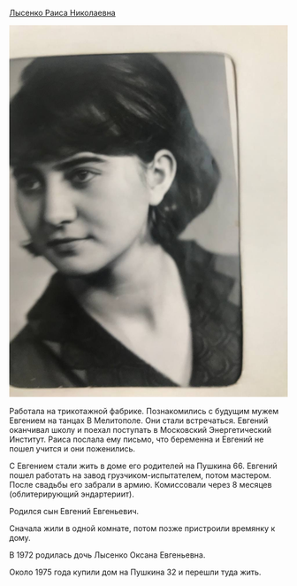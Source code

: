 [Лысенко Раиса Николаевна](https://github.com/vinter-man/family/tree/main/people/pictures/%D0%9B%D1%8B%D1%81%D0%B5%D0%BD%D0%BA%D0%BE%20%D0%A0%D0%B0%D0%B8%D1%81%D0%B0%20%D0%9D%D0%B8%D0%BA%D0%BE%D0%BB%D0%B0%D0%B5%D0%B2%D0%BD%D0%B0)  

![Лысенко Раиса Николаевна](https://raw.githubusercontent.com/vinter-man/family/refs/heads/main/people/pictures/%D0%9B%D1%8B%D1%81%D0%B5%D0%BD%D0%BA%D0%BE%20%D0%A0%D0%B0%D0%B8%D1%81%D0%B0%20%D0%9D%D0%B8%D0%BA%D0%BE%D0%BB%D0%B0%D0%B5%D0%B2%D0%BD%D0%B0/photo_2024-04-29_21-58-04.jpg)

Работала на трикотажной фабрике. Познакомились с будущим мужем Евгением на танцах В Мелитополе. Они стали встречаться. Евгений оканчивал школу и поехал поступать в Московский Энергетический Институт. Раиса послала ему письмо, что беременна и Евгений не пошел учится и они поженились.

С Евгением стали жить в доме его родителей на Пушкина 66. Евгений пошел работать на завод грузчиком-испытателем, потом мастером. После свадьбы его забрали в армию. Комиссовали через 8 месяцев (облитерирующий эндартериит).

Родился сын Евгений Евгеньевич.

Сначала жили в одной комнате, потом позже пристроили времянку к дому.

В 1972 родилась дочь Лысенко Оксана Евгеньевна.

Около 1975 года купили дом на Пушкина 32 и перешли туда жить.
